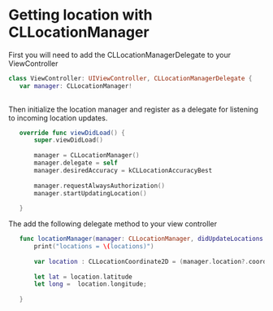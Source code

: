 # Getting location with CLLocationManager 

First you will need to add the CLLocationManagerDelegate to your ViewController 
 ```swift
class ViewController: UIViewController, CLLocationManagerDelegate {
    var manager: CLLocationManager!
    
```

Then initialize the location manager and register as a delegate for listening to incoming location updates. 

 ```swift 
    override func viewDidLoad() {
        super.viewDidLoad()
        
        manager = CLLocationManager()
        manager.delegate = self
        manager.desiredAccuracy = kCLLocationAccuracyBest
       
        manager.requestAlwaysAuthorization()
        manager.startUpdatingLocation()
        
    }
```

The add the following delegate method to your view controller 

 ```swift 
    func locationManager(manager: CLLocationManager, didUpdateLocations locations: [CLLocation]) {
        print("locations = \(locations)")
        
        var location : CLLocationCoordinate2D = (manager.location?.coordinate)!
        
        let lat = location.latitude
        let long =  location.longitude;
        
    }
```

